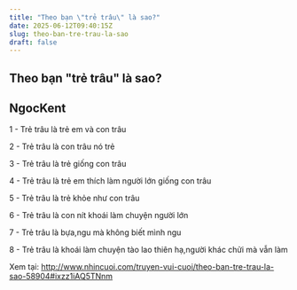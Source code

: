 ```yaml
---
title: "Theo bạn \"trẻ trâu\" là sao?"
date: 2025-06-12T09:40:15Z
slug: theo-ban-tre-trau-la-sao
draft: false
---
```


## Theo bạn "trẻ trâu" là sao?

## NgocKent

1 - Trẻ trâu là trẻ em và con trâu

2 - Trẻ trâu là con trâu nó trẻ 

3 - Trẻ trâu là trẻ giống con trâu

4 - Trẻ trâu là trẻ em thích làm người lớn giống con trâu

5 - Trẻ trâu là trẻ khỏe như con trâu

6 - Trẻ trâu là con nít khoái làm chuyện người lớn

7 - Trẻ trâu là bựa,ngu mà không biết mình ngu

8 - Trẻ trâu là khoái làm chuyện tào lao thiên hạ,người khác chửi mà vẫn làm

Xem tại: http://www.nhincuoi.com/truyen-vui-cuoi/theo-ban-tre-trau-la-sao-58904#ixzz1iAQ5TNnm